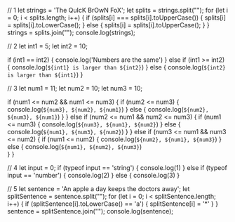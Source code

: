 // 1
let strings = 'The QuIcK BrOwN FoX';
let splits = strings.split("");
for (let i = 0; i < splits.length; i++) {
    if (splits[i] === splits[i].toUpperCase()) {
        splits[i] = splits[i].toLowerCase();
    } else  {
        splits[i] = splits[i].toUpperCase();
    }
}
strings = splits.join("");
console.log(strings);

// 2
let int1 = 5;
let int2 = 10;

if (int1 == int2) {
    console.log('Numbers are the same')
} else if (int1 >= int2) {
    console.log(`${int1} is larger than ${int2}`)
} else {
    console.log(`${int2} is larger than ${int1}`)
}

// 3
let num1 = 11;
let num2 = 10;
let num3 = 10;

if (num1 <= num2 && num1 <= num3) {
    if (num2 <= num3) {
        console.log(`${num3}, ${num2}, ${num1}`)
    } else {
        console.log(`${num2}, ${num3}, ${num1}`)
    }
} else if (num2 <= num1 && num2 <= num3) {
    if (num1 <= num3) {
        console.log(`${num3}, ${num1}, ${num2}`)
    } else {
        console.log(`${num1}, ${num3}, ${num2}`)
    }
} else if (num3 <= num1 && num3 <= num2) {
    if (num1 <= num2) {
        console.log(`${num2}, ${num1}, ${num3}`)
    } else {
        console.log(`${num1}, ${num2}, ${num3}`)   
    }
}

// 4
let input = 0;
if (typeof input == 'string') {
    console.log(1)
} else if (typeof input == 'number') {
    console.log(2)
} else {
    console.log(3)
}




// 5
let sentence = 'An apple a day keeps the doctors away';
let splitSentence = sentence.split("");
for (let i = 0; i < splitSentence.length; i++) {
    if (splitSentence[i].toLowerCase() == 'a') {
        splitSentence[i] = '*'
    }
}
sentence = splitSentence.join("");
console.log(sentence);
